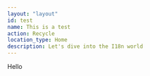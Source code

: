```yaml
---
layout: "layout"
id: test
name: This is a test
action: Recycle
location_type: Home
description: Let's dive into the I18n world
---
```

Hello
